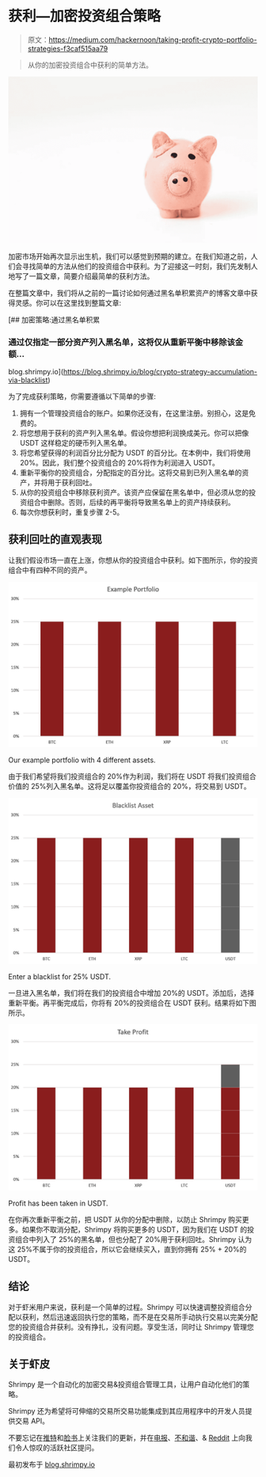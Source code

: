 # 获利—加密投资组合策略

> 原文：<https://medium.com/hackernoon/taking-profit-crypto-portfolio-strategies-f3caf515aa79>

> 从你的加密投资组合中获利的简单方法。

![](img/635ad19f1e65e4cb3a784367a4c9ffd2.png)

加密市场开始再次显示出生机，我们可以感觉到预期的建立。在我们知道之前，人们会寻找简单的方法从他们的投资组合中获利。为了迎接这一时刻，我们先发制人地写了一篇文章，简要介绍最简单的获利方法。

在整篇文章中，我们将从之前的一篇讨论如何通过黑名单积累资产的博客文章中获得灵感。你可以在这里找到整篇文章:

[](https://blog.shrimpy.io/blog/crypto-strategy-accumulation-via-blacklist) [## 加密策略:通过黑名单积累

### 通过仅指定一部分资产列入黑名单，这将仅从重新平衡中移除该金额…

blog.shrimpy.io](https://blog.shrimpy.io/blog/crypto-strategy-accumulation-via-blacklist) 

为了完成获利策略，你需要遵循以下简单的步骤:

1.  拥有一个管理投资组合的账户。如果你还没有，在这里注册。别担心，这是免费的。
2.  将您想用于获利的资产列入黑名单。假设你想把利润换成美元。你可以把像 USDT 这样稳定的硬币列入黑名单。
3.  将您希望获得的利润百分比分配为 USDT 的百分比。在本例中，我们将使用 20%。因此，我们整个投资组合的 20%将作为利润进入 USDT。
4.  重新平衡你的投资组合，分配指定的百分比。这将交易到已列入黑名单的资产，并将用于获利回吐。
5.  从你的投资组合中移除获利资产。该资产应保留在黑名单中，但必须从您的投资组合中删除。否则，后续的再平衡将导致黑名单上的资产持续获利。
6.  每次你想获利时，重复步骤 2-5。

## 获利回吐的直观表现

让我们假设市场一直在上涨，你想从你的投资组合中获利。如下图所示，你的投资组合中有四种不同的资产。

![](img/7723e7ceb8bfff1fe5ef65c0fedbf34d.png)

Our example portfolio with 4 different assets.

由于我们希望将我们投资组合的 20%作为利润，我们将在 USDT 将我们投资组合价值的 25%列入黑名单。这将足以覆盖你投资组合的 20%，将交易到 USDT。

![](img/fc4c7bc0c13f30377563a7c20d23f758.png)

Enter a blacklist for 25% USDT.

一旦进入黑名单，我们将在我们的投资组合中增加 20%的 USDT。添加后，选择重新平衡。再平衡完成后，你将有 20%的投资组合在 USDT 获利。结果将如下图所示。

![](img/8ec6dda38573f34de8c8f849d97bf13d.png)

Profit has been taken in USDT.

在你再次重新平衡之前，把 USDT 从你的分配中删除，以防止 Shrimpy 购买更多。如果你不取消分配，Shrimpy 将购买更多的 USDT，因为我们在 USDT 的投资组合中列入了 25%的黑名单，但也分配了 20%用于获利回吐。Shrimpy 认为这 25%不属于你的投资组合，所以它会继续买入，直到你拥有 25% + 20%的 USDT。

## 结论

对于虾米用户来说，获利是一个简单的过程。Shrimpy 可以快速调整投资组合分配以获利，然后迅速返回执行您的策略，而不是在交易所手动执行交易以完美分配您的投资组合并获利。没有挣扎，没有问题。享受生活，同时让 Shrimpy 管理您的投资组合。

## 关于虾皮

Shrimpy 是一个自动化的加密交易&投资组合管理工具，让用户自动化他们的策略。

Shrimpy 还为希望将可伸缩的交易所交易功能集成到其应用程序中的开发人员提供交易 API。

不要忘记在[推特](https://twitter.com/ShrimpyApp)和[脸书](https://www.facebook.com/ShrimpyApp)上关注我们的更新，并在[电报](https://t.me/ShrimpyGroup)、[不和谐](https://discord.gg/gXyy95y)、& [Reddit](https://www.reddit.com/r/ShrimpyApp/) 上向我们令人惊叹的活跃社区提问。

最初发布于 [blog.shrimpy.io](https://blog.shrimpy.io/blog/taking-profit-crypto-portfolio-strategies)